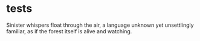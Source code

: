 # tests

Sinister whispers float through the air, a language unknown yet unsettlingly familiar, as if the forest itself is alive and watching.

